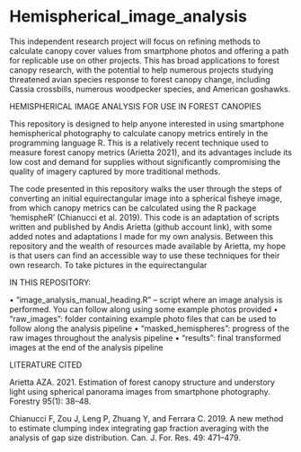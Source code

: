 # Hemispherical_image_analysis



This independent research project will focus on refining methods to calculate canopy cover values from smartphone photos and offering a path for replicable use on other projects. This has broad applications to forest canopy research, with the potential to help numerous projects studying threatened avian species response to forest canopy change, including Cassia crossbills, numerous woodpecker species, and American goshawks. 

HEMISPHERICAL IMAGE ANALYSIS FOR USE IN FOREST CANOPIES

This repository is designed to help anyone interested in using smartphone hemispherical photography to calculate canopy metrics entirely in the programming language R. This is a relatively recent technique used to measure forest canopy metrics (Arietta 2021), and its advantages include its low cost and demand for supplies without significantly compromising the quality of imagery captured by more traditional methods. 
	
 The code presented in this repository walks the user through the steps of converting an initial equirectangular image into a spherical fisheye image, from which canopy metrics can be calculated using the R package ‘hemispheR’ (Chianucci et al. 2019). This code is an adaptation of scripts written and published by Andis Arietta (github account link), with some added notes and adaptations I made for my own analysis. Between this repository and the wealth of resources made available by Arietta, my hope is that users can find an accessible way to use these techniques for their own research. 
	To take pictures in the equirectangular 

IN THIS REPOSITORY:

•	“image_analysis_manual_heading.R” – script where an image analysis is performed. You can follow along using some example photos provided
•	“raw_images”: folder containing example photo files that can be used to follow along the analysis pipeline 
•	“masked_hemispheres”: progress of the raw  images throughout the analysis pipeline
•	“results”: final transformed images at the end of the analysis pipeline


LITERATURE CITED

Arietta AZA. 2021. Estimation of forest canopy structure and understory light using spherical panorama images from smartphone photography. Forestry 95(1): 38–48.  

Chianucci F, Zou J, Leng P, Zhuang Y, and Ferrara C. 2019. A new method to estimate clumping index integrating gap fraction averaging with the analysis of gap size distribution. Can. J. For. Res. 49: 471–479. 
